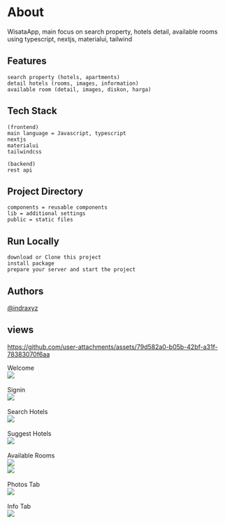 # About

WisataApp, main focus on search property, hotels detail, available rooms using typescript, nextjs, materialui, tailwind

## Features

    search property (hotels, apartments)
    detail hotels (rooms, images, information)
    available room (detail, images, diskon, harga)

## Tech Stack

    (frontend)
    main language = Javascript, typescript
    nextjs
    materialui
    tailwindcss

    (backend)
    rest api

## Project Directory

    components = reusable components
    lib = additional settings
    public = static files

## Run Locally

    download or Clone this project
    install package
    prepare your server and start the project

## Authors

[@indraxyz](https://www.github.com/indraxyz)

## views

https://github.com/user-attachments/assets/79d582a0-b05b-42bf-a31f-78383070f6aa

Welcome <br>
<img src="https://github.com/indraxyz/wisataApp-test/blob/main/public/welcome.png"> <br>
<br> Signin <br>
<img src="https://github.com/indraxyz/wisataApp-test/blob/main/public/signin.png"> <br>
<br> Search Hotels <br>
<img src="https://github.com/indraxyz/wisataApp-test/blob/main/public/search-hotels.png"> <br>
<br> Suggest Hotels <br>
<img src="https://github.com/indraxyz/wisataApp-test/blob/main/public/suggest-hotels.png"> <br>
<br> Available Rooms <br>
<img src="https://github.com/indraxyz/wisataApp-test/blob/main/public/available-rooms.png"> <br>
<img src="https://github.com/indraxyz/wisataApp-test/blob/main/public/available-rooms-2.png"> <br>
<br> Photos Tab <br>
<img src="https://github.com/indraxyz/wisataApp-test/blob/main/public/photos-tab.png"> <br>
<br> Info Tab <br>
<img src="https://github.com/indraxyz/wisataApp-test/blob/main/public/info-tab.png"> <br>
